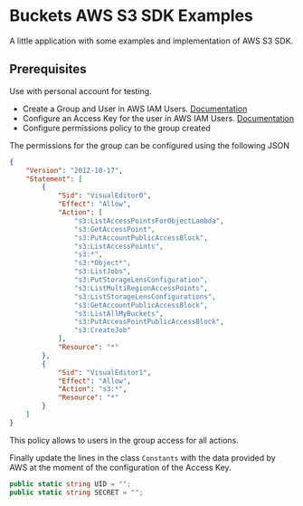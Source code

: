 # Buckets AWS S3 SDK Examples
A little application with some examples and implementation of AWS S3 SDK.

## Prerequisites

Use with personal account for testing.

* Create a Group and User in AWS IAM Users. [Documentation](https://docs.aws.amazon.com/IAM/latest/UserGuide/id_groups.html)
* Configure an Access Key for the user in AWS IAM Users. [Documentation](https://docs.aws.amazon.com/IAM/latest/UserGuide/id_credentials_access-keys.html)
* Configure permissions policy to the group created

The permissions for the group can be configured using the following JSON

```JSON
{
    "Version": "2012-10-17",
    "Statement": [
        {
            "Sid": "VisualEditor0",
            "Effect": "Allow",
            "Action": [
                "s3:ListAccessPointsForObjectLambda",
                "s3:GetAccessPoint",
                "s3:PutAccountPublicAccessBlock",
                "s3:ListAccessPoints",
                "s3:*",
                "s3:*Object*",
                "s3:ListJobs",
                "s3:PutStorageLensConfiguration",
                "s3:ListMultiRegionAccessPoints",
                "s3:ListStorageLensConfigurations",
                "s3:GetAccountPublicAccessBlock",
                "s3:ListAllMyBuckets",
                "s3:PutAccessPointPublicAccessBlock",
                "s3:CreateJob"
            ],
            "Resource": "*"
        },
        {
            "Sid": "VisualEditor1",
            "Effect": "Allow",
            "Action": "s3:*",
            "Resource": "*"
        }
    ]
}
```

This policy allows to users in the group access for all actions.

Finally update the lines in the class `Constants` with the data provided by AWS at the moment of the configuration of the Access Key.

```C#
public static string UID = "";
public static string SECRET = "";
```